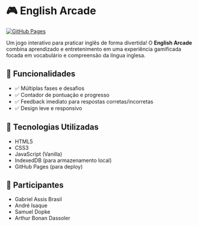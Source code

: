 # 🎮 English Arcade

[![GitHub Pages](https://img.shields.io/badge/Live-Demo-blue?logo=github)](https://thesamueldopke.github.io/EnglishArcade/)

Um jogo interativo para praticar inglês de forma divertida! O **English Arcade** combina aprendizado e entretenimento em uma experiência gamificada focada em vocabulário e compreensão da língua inglesa.

## 📌 Funcionalidades

- ✅ Múltiplas fases e desafios
- ✅ Contador de pontuação e progresso
- ✅ Feedback imediato para respostas corretas/incorretas
- ✅ Design leve e responsivo

## 🧰 Tecnologias Utilizadas

- HTML5
- CSS3
- JavaScript (Vanilla)
- IndexedDB (para armazenamento local)
- GitHub Pages (para deploy)

## 👤 Participantes
- Gabriel Assis Brasil
- André Isaque
- Samuel Dopke
- Arthur Bonan Dassoler
